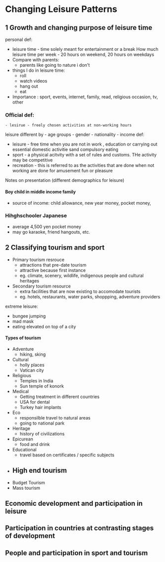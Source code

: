 # Changing Leisure Patterns


## 1 Growth and changing purpose of leisure time

personal def:
- leisure time - time solely meant for entertainment or a break
 How much leisure time per week - 20 hours on weekend, 20 hours on weekdays
- Compare with parents:
	- parents like going to nature i don't
- things I do in leisure time: 
	- roll
	- watch videos
	- hang out
	- eat
- Importance : sport, events, internet, family, read, religious occasion, tv, other

### Official def:
	- lesirue - freely chosen activities at non-working hours

leisure different by 
	- age groups
	- gender
	- nationality
	- income
def:
- leisure - free time when you are not in work , education or carrying out essential domestic activitie sand compulsory eating
- sport - a physical acitvity with a set of rules and customs. THe activity may be competitive
- recreation - this is referred to as the activities that are done when not working are done for amusement fun or pleasure 


Notes on presentation (different demographics for leisure)

#### Boy child in middle income family
- source of income: child allowance, new year money, pocket money, 


### Hihghschooler Japanese
- average 4,500 yen pocket money
- may go karaoke, friend hangouts, etc. 



## 2 Classifying tourism and sport 
- Primary tourism resrouce
	- attractions that pre-date tourism
	- attractive because first instance
	- eg. climate, scenery, wildlife, indigenous people and cultural heritages 
- Secondary tourism resource
	- extra facilities that are now existing to accomodate tourists
	- eg. hotels, restaurants, water parks, shoppping, adventure providers 

extreme leisure:
- bungee jumping
- mad mask
- eating elevated on top of a city


#### Types of tourism
- Adventure
	- hiking, sking 
- Cultural
	- holly places
	- Vatican city
- Religious
	- Temples in India
	- Sun temple of konork
- Medical
	- Getting treatment in different countries
	- USA for dental
	- Turkey hair implants
- Eco
	- responsilble travel to natural areas
	- going to national park
- Heritage
	- history of civilizations
- Epicurean 
	- food and drink
- Educational
	- travel based on certificates / specific subjects
- High end tourism
	- 
- Budget Tourism
- Mass tourism





## Economic development and participation in leisure


## Participation in countries at contrasting stages of development


## People and participation in sport and tourism



